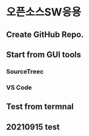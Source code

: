 # 오픈소스SW응용

## Create GitHub Repo.


## Start from GUI tools
### SourceTreec
### VS Code

## Test from termnal

## 20210915 test
